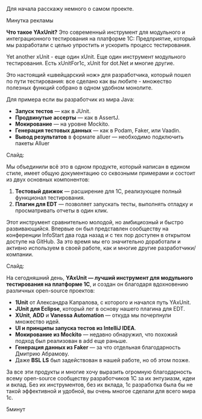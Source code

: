 Для начала расскажу немного о самом проекте.

Минутка рекламы


**Что такое YAxUnit?** Это современный инструмент для модульного и интеграционного тестирования на платформе 1С: Предприятие, который мы разработали с целью упростить и ускорить процесс тестирования.

Yet another xUnit - еще один xUnit. Еще один инструмент модульного тестирования. Есть xUnitFor1c, xUnit for dot.Net и многие другие.

Это настоящий «швейцарский нож» для разработчика, который пошел по пути тестирования: все сделано как вы любите - множество полезных функций собрано в одном удобном монолите. 

Для примера если вы разработчик из мира Java:

- **Запуск тестов** — как в JUnit.
- **Продвинутые ассерты** — как в AssertJ.
- **Мокирование** — на уровне Mockito.
- **Генерация тестовых данных** — как в Podam, Faker, или Vaadin.
- **Вывод результатов** в формате alluer — необходимо подключить пакеты Alluer

Слайд:

Мы объединили всё это в одном продукте, который написан в едином стиле, имеет общую документацию со сквозными примерами и состоит из двух основных компонентов:

1. **Тестовый движок** — расширение для 1С, реализующее полный функционал тестирования.
2. **Плагин для EDT** — позволяет запускать тесты, выполнять отладку и просматривать отчеты в один клик.

Этот инструмент сравнительно молодой, но амбициозный и быстро развивающийся. Впервые он был представлен сообществу на конференции InfoStart два года назад и с тех пор доступен в открытом доступе на GitHub. За это время мы его значительно доработали и активно используем в своей работе, как и многие другие разработчики/компании.

Слайд:

На сегодняшний день, **YAxUnit — лучший инструмент для модульного тестирования на платформе 1С**, и создан он благодаря вдохновению различных open-source проектов:

- **1Unit** от Александра Капралова, с которого и начался путь YAxUnit.
- **JUnit для Eclipse**, который лег в основу нашего плагина для EDT.
- **XUnit**, **ADD** и **Vanessa Automation** — откуда мы почерпнули множество идей.
- **UI и принципы запуска тестов из IntelliJ IDEA**.
- **Мокирование из Mockito** — недавно обнаружил, что похожий подход был реализован в add еще раньше.
- **Генерация данных из Faker** — за что отдельная благодарность Дмитрию Абрамову.
- Даже **BSL LS** был задействован в нашей работе, но об этом позже.

За все эти продукты и многие  хочу выразить огромную благодарность всему open-source сообществу разработчиков 1С за их энтузиазм, идеи и вклад. Без их инструментов, без их вклада, 1с разработка была бы не такой эффективной и удобной, вы очень многое сделали для всего мира 1с.


5минут


